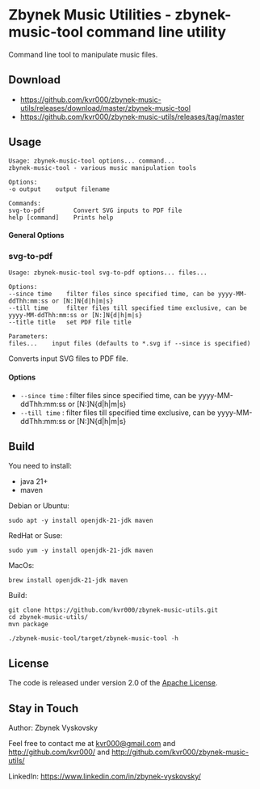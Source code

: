 # Zbynek Music Utilities - zbynek-music-tool command line utility

Command line tool to manipulate music files.


## Download

- https://github.com/kvr000/zbynek-music-utils/releases/download/master/zbynek-music-tool
- https://github.com/kvr000/zbynek-music-utils/releases/tag/master


## Usage

```
Usage: zbynek-music-tool options... command...
zbynek-music-tool - various music manipulation tools

Options:
-o output    output filename

Commands:
svg-to-pdf        Convert SVG inputs to PDF file
help [command]    Prints help
```

#### General Options


### svg-to-pdf

```
Usage: zbynek-music-tool svg-to-pdf options... files...

Options:
--since time    filter files since specified time, can be yyyy-MM-ddThh:mm:ss or [N:]N{d|h|m|s}
--till time     filter files till specified time exclusive, can be yyyy-MM-ddThh:mm:ss or [N:]N{d|h|m|s}
--title title   set PDF file title

Parameters:
files...    input files (defaults to *.svg if --since is specified)
```

Converts input SVG files to PDF file.

#### Options

- `--since time` : filter files since specified time, can be yyyy-MM-ddThh:mm:ss or [N:]N{d|h|m|s}
- `--till time` : filter files till specified time exclusive, can be yyyy-MM-ddThh:mm:ss or [N:]N{d|h|m|s}


## Build

You need to install:
- java 21+
- maven

Debian or Ubuntu:
```
sudo apt -y install openjdk-21-jdk maven
```

RedHat or Suse:
```
sudo yum -y install openjdk-21-jdk maven
```

MacOs:
```
brew install openjdk-21-jdk maven
```

Build:
```
git clone https://github.com/kvr000/zbynek-music-utils.git
cd zbynek-music-utils/
mvn package

./zbynek-music-tool/target/zbynek-music-tool -h
```


## License

The code is released under version 2.0 of the [Apache License][].

## Stay in Touch

Author: Zbynek Vyskovsky

Feel free to contact me at kvr000@gmail.com  and http://github.com/kvr000/ and http://github.com/kvr000/zbynek-music-utils/

LinkedIn: https://www.linkedin.com/in/zbynek-vyskovsky/


[Apache License]: http://www.apache.org/licenses/LICENSE-2.0
